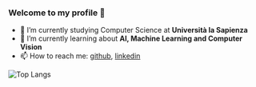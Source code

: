 ### Welcome to my profile 👋
- 🔭 I’m currently studying Computer Science at **Università la Sapienza**
- 🌱 I’m currently learning about **AI, Machine Learning and Computer Vision**
- 📫 How to reach me: [github](https://github.com/susannacifani), [linkedin](https://www.linkedin.com/in/susanna-cifani-67bb9a291)


![Top Langs](https://github-readme-stats.vercel.app/api/top-langs/?username=susannacifani&layout=compact)

<!--
**susannacifani/susannacifani** is a ✨ _special_ ✨ repository because its `README.md` (this file) appears on your GitHub profile.

Here are some ideas to get you started:

- 🔭 I’m currently working on ...
- 🌱 I’m currently learning ...
- 👯 I’m looking to collaborate on ...
- 🤔 I’m looking for help with ...
- 💬 Ask me about ...
- 📫 How to reach me: ...
- 😄 Pronouns: ...
- ⚡ Fun fact: ...
-->
